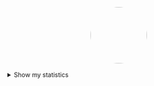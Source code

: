 <p align="center">    
    <img style="border-radius: 100px" width="128" height="128" src="https://avatars.githubusercontent.com/u/55327334?v=4">
</p>

<details>
  <summary>Show my statistics</summary>
<h1 align="center">SNIPPIK</h1>
<p align="center">    
    <img src="./github-metrics.svg">
</p>
<p align="center"> 
  Visitor count<br>
  <img src="https://profile-counter.glitch.me/SNIPPIK/count.svg" />
</p>
</details>
